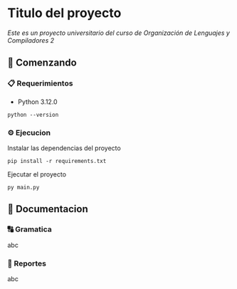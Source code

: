 # Titulo del proyecto

_Este es un proyecto universitario del curso de Organización de Lenguajes y Compiladores 2_

## 🚀 Comenzando

### 📋 Requerimientos

* Python 3.12.0
```console
python --version
```

### ⚙️ Ejecucion 

Instalar las dependencias del proyecto

```console
pip install -r requirements.txt
```

Ejecutar el proyecto

```console
py main.py
```

## 📖 Documentacion

### 🔠 Gramatica

abc

### 📑 Reportes
abc